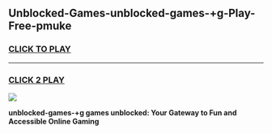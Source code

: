 
## Unblocked-Games-unblocked-games-+g-Play-Free-pmuke
<h3>
<a href="https://premium76.site?title=unblocked-games-+g&ref=15A">CLICK TO PLAY</a></h3>
<hr>

<h3>
<a href="https://premium76.site?title=unblocked-games-+g&ref=15A">CLICK 2 PLAY</a>
  
</h3>

<a href="https://premium76.site?title=unblocked-games-+g&ref=15A"><img src="https://clearcache.store/games.png"></a>


**unblocked-games-+g games unblocked: Your Gateway to Fun and Accessible Online Gaming**
